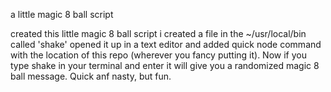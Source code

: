 a little magic 8 ball script

created this little magic 8 ball script i created a file in the ~/usr/local/bin called 'shake' opened it up in a text editor and added quick node command with the location of this repo (wherever you fancy putting it). Now if you type shake in your terminal and enter it will give you a randomized magic 8 ball message. Quick anf nasty, but fun.
